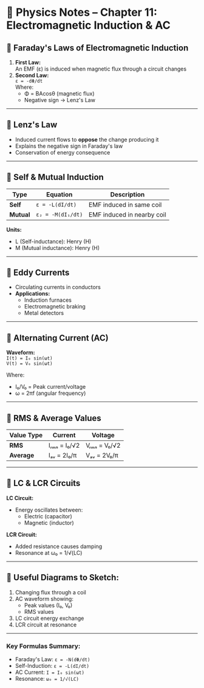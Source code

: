 # 🔄 Physics Notes – Chapter 11: Electromagnetic Induction & AC



## 📍 Faraday's Laws of Electromagnetic Induction
1. **First Law:**  
   An EMF (ε) is induced when magnetic flux through a circuit changes  
2. **Second Law:**  
   `ε = -dΦ/dt`  
   Where:  
   - Φ = BAcosθ (magnetic flux)  
   - Negative sign → Lenz's Law  

---

## 📍 Lenz's Law
- Induced current flows to **oppose** the change producing it  
- Explains the negative sign in Faraday's law  
- Conservation of energy consequence  

---

## 📍 Self & Mutual Induction
| Type           | Equation              | Description                     |
|----------------|-----------------------|---------------------------------|
| **Self**       | `ε = -L(dI/dt)`       | EMF induced in same coil        |
| **Mutual**     | `ε₂ = -M(dI₁/dt)`     | EMF induced in nearby coil      |

**Units:**  
- L (Self-inductance): Henry (H)  
- M (Mutual inductance): Henry (H)  

---

## 📍 Eddy Currents
- Circulating currents in conductors  
- **Applications:**  
  - Induction furnaces  
  - Electromagnetic braking  
  - Metal detectors  

---

## 📍 Alternating Current (AC)
**Waveform:**  
`I(t) = I₀ sin(ωt)`  
`V(t) = V₀ sin(ωt)`  

Where:  
- I₀/V₀ = Peak current/voltage  
- ω = 2πf (angular frequency)  

---

## 📍 RMS & Average Values
| Value Type | Current          | Voltage          |
|------------|------------------|------------------|
| **RMS**    | Iᵣₘₛ = I₀/√2     | Vᵣₘₛ = V₀/√2     |
| **Average**| Iₐᵥ = 2I₀/π      | Vₐᵥ = 2V₀/π      |

---

## 📍 LC & LCR Circuits
**LC Circuit:**  
- Energy oscillates between:  
  - Electric (capacitor)  
  - Magnetic (inductor)  

**LCR Circuit:**  
- Added resistance causes damping  
- Resonance at ω₀ = 1/√(LC)  

---

## 📝 Useful Diagrams to Sketch:
1. Changing flux through a coil  
2. AC waveform showing:  
   - Peak values (I₀, V₀)  
   - RMS values  
3. LC circuit energy exchange  
4. LCR circuit at resonance  

---

### Key Formulas Summary:
- Faraday's Law: `ε = -N(dΦ/dt)`  
- Self-Induction: `ε = -L(dI/dt)`  
- AC Current: `I = I₀ sin(ωt)`  
- Resonance: `ω₀ = 1/√(LC)`  